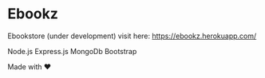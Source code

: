 # Ebookz
Ebookstore (under development) visit here: https://ebookz.herokuapp.com/

Node.js
Express.js
MongoDb
Bootstrap

Made with :heart:
